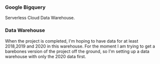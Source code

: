 ### Google Bigquery
Serverless Cloud Data Warehouse.

### Data Warehouse
When the project is completed, I'm hoping to have data for at least 2018,2019 and 2020 in this warehouse. For the moment I am trying to get a barebones version of the project off the ground, so I'm setting up a data warehouse with only the 2020 data first.